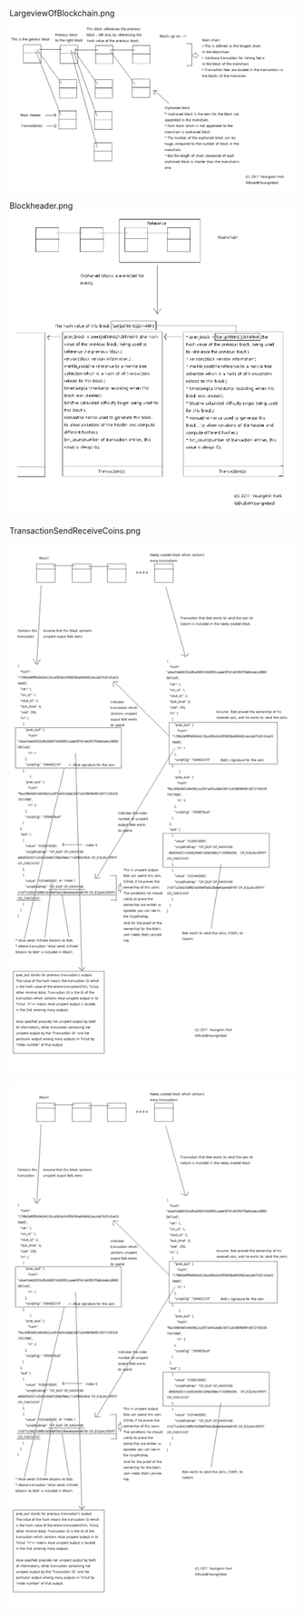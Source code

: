 LargeviewOfBlockchain.png![](/assets/LargeviewOfBlockchain.png)

Blockheader.png![](/assets/Blockheader.png)

TransactionSendReceiveCoins.png

![](/assets/TransactionSendReceiveCoins.png)

![](/assets/TransactionSendReceiveCoins.png)

